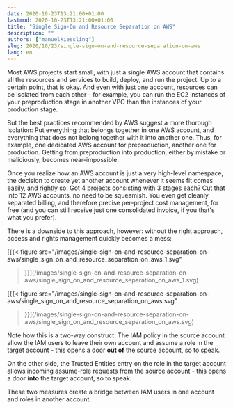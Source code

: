 ```yaml
---
date: 2020-10-23T13:21:00+01:00
lastmod: 2020-10-23T13:21:00+01:00
title: "Single Sign-On and Resource Separation on AWS"
description: ""
authors: ["manuelkiessling"]
slug: 2020/10/23/single-sign-on-and-resource-separation-on-aws
lang: en
---
```


Most AWS projects start small, with just a single AWS account that contains all the resources and services to build, deploy, and run the project. Up to a certain point, that is okay. And even with just one account, resources can be isolated from each other - for example, you can run the EC2 instances of your preproduction stage in another VPC than the instances of your production stage.

But the best practices recommended by AWS suggest a more thorough isolation: Put everything that belongs together in one AWS account, and everything that does not belong together with it into another one. Thus, for example, one dedicated AWS account for preproduction, another one for production. Getting from preproduction into production, either by mistake or maliciously, becomes near-impossible.

Once you realize how an AWS account is just a very high-level namespace, the decision to create yet another account whenever it seems fit comes easily, and rightly so. Got 4 projects consisting with 3 stages each? Cut that into 12 AWS accounts, no need to be squeamish. You even get cleanly separated billing, and therefore precise per-project cost management, for free (and you can still receive just one consolidated invoice, if you that's what you prefer).

There is a downside to this approach, however: without the right approach, access and rights management quickly becomes a mess:

[{{<
    figure src="/images/single-sign-on-and-resource-separation-on-aws/single_sign_on_and_resource_separation_on_aws_1.svg"
>}}](/images/single-sign-on-and-resource-separation-on-aws/single_sign_on_and_resource_separation_on_aws_1.svg)


[{{<
    figure src="/images/single-sign-on-and-resource-separation-on-aws/single_sign_on_and_resource_separation_on_aws.svg"
>}}](/images/single-sign-on-and-resource-separation-on-aws/single_sign_on_and_resource_separation_on_aws.svg)


Note how this is a two-way construct: The IAM policy in the source account allow the IAM users to leave their own account and assume a role in the target account - this opens a door **out of** the source account, so to speak.

On the other side, the Trusted Entities entry on the role in the target account allows incoming assume-role requests from the source account - this opens a door **into** the target account, so to speak.

These two measures create a bridge between IAM users in one account and roles in another account.
